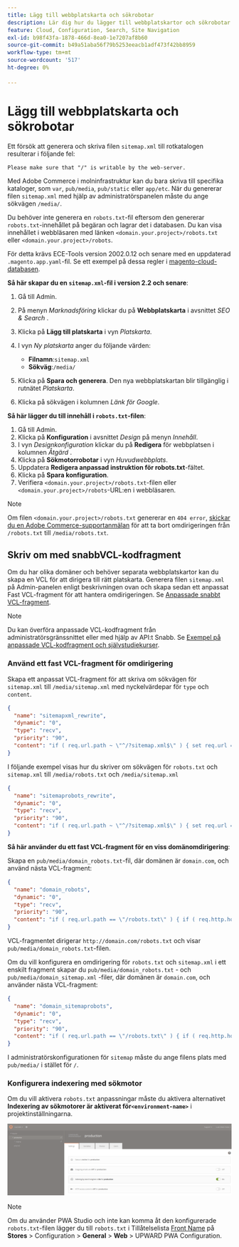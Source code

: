 ```yaml
---
title: Lägg till webbplatskarta och sökrobotar
description: Lär dig hur du lägger till webbplatskartor och sökrobotar i Adobe Commerce i molninfrastruktur.
feature: Cloud, Configuration, Search, Site Navigation
exl-id: b98f43fa-1878-466d-8ea0-1e7207af8b60
source-git-commit: b49a51aba56f79b5253eeacb1adf473f42bb8959
workflow-type: tm+mt
source-wordcount: '517'
ht-degree: 0%

---
```


# Lägg till webbplatskarta och sökrobotar

Ett försök att generera och skriva filen `sitemap.xml` till rotkatalogen resulterar i följande fel:

```
Please make sure that "/" is writable by the web-server.
```

Med Adobe Commerce i molninfrastruktur kan du bara skriva till specifika kataloger, som `var`, `pub/media`, `pub/static` eller `app/etc`. När du genererar filen `sitemap.xml` med hjälp av administratörspanelen måste du ange sökvägen `/media/`.

Du behöver inte generera en `robots.txt`-fil eftersom den genererar `robots.txt`-innehållet på begäran och lagrar det i databasen. Du kan visa innehållet i webbläsaren med länken `<domain.your.project>/robots.txt` eller `<domain.your.project>/robots`.

För detta krävs ECE-Tools version 2002.0.12 och senare med en uppdaterad `.magento.app.yaml`-fil. Se ett exempel på dessa regler i [magento-cloud-databasen](https://github.com/magento/magento-cloud/blob/master/.magento.app.yaml#L43-L49).

**Så här skapar du en `sitemap.xml`-fil i version 2.2 och senare**:

1. Gå till Admin.
1. På menyn _Marknadsföring_ klickar du på **Webbplatskarta** i avsnittet _SEO &amp; Search_ .
1. Klicka på **Lägg till platskarta** i vyn _Platskarta_.
1. I vyn _Ny platskarta_ anger du följande värden:

   - **Filnamn**:`sitemap.xml`
   - **Sökväg**:`/media/`

1. Klicka på **Spara och generera**. Den nya webbplatskartan blir tillgänglig i rutnätet _Platskarta_.
1. Klicka på sökvägen i kolumnen _Länk för Google_.

**Så här lägger du till innehåll i `robots.txt`-filen**:

1. Gå till Admin.
1. Klicka på **Konfiguration** i avsnittet _Design_ på menyn _Innehåll_.
1. I vyn _Designkonfiguration_ klickar du på **Redigera** för webbplatsen i kolumnen _Åtgärd_ .
1. Klicka på **Sökmotorrobotar** i vyn _Huvudwebbplats_.
1. Uppdatera **Redigera anpassad instruktion för robots.txt**-fältet.
1. Klicka på **Spara konfiguration**.
1. Verifiera `<domain.your.project>/robots.txt`-filen eller `<domain.your.project>/robots`-URL:en i webbläsaren.

>[!NOTE]
>
>Om filen `<domain.your.project>/robots.txt` genererar en `404 error`, [skickar du en Adobe Commerce-supportanmälan](https://experienceleague.adobe.com/docs/commerce-knowledge-base/kb/help-center-guide/magento-help-center-user-guide.html#submit-ticket) för att ta bort omdirigeringen från `/robots.txt` till `/media/robots.txt`.

## Skriv om med snabbVCL-kodfragment

Om du har olika domäner och behöver separata webbplatskartor kan du skapa en VCL för att dirigera till rätt platskarta. Generera filen `sitemap.xml` på Admin-panelen enligt beskrivningen ovan och skapa sedan ett anpassat Fast VCL-fragment för att hantera omdirigeringen. Se [Anpassade snabbt VCL-fragment](../cdn/fastly-vcl-custom-snippets.md).

>[!NOTE]
>
> Du kan överföra anpassade VCL-kodfragment från administratörsgränssnittet eller med hjälp av API:t Snabb. Se [Exempel på anpassade VCL-kodfragment och självstudiekurser](../cdn/fastly-vcl-custom-snippets.md#example-vcl-snippet-code).

### Använd ett fast VCL-fragment för omdirigering

Skapa ett anpassat VCL-fragment för att skriva om sökvägen för `sitemap.xml` till `/media/sitemap.xml` med nyckelvärdepar för `type` och `content`.

```json
{
  "name": "sitemapxml_rewrite",
  "dynamic": "0",
  "type": "recv",
  "priority": "90",
  "content": "if ( req.url.path ~ \"^/?sitemap.xml$\" ) { set req.url = \"/media/sitemap.xml\"; }"
}
```

I följande exempel visas hur du skriver om sökvägen för `robots.txt` och `sitemap.xml` till `/media/robots.txt` och `/media/sitemap.xml`

```json
{
  "name": "sitemaprobots_rewrite",
  "dynamic": "0",
  "type": "recv",
  "priority": "90",
  "content": "if ( req.url.path ~ \"^/?sitemap.xml$\" ) { set req.url = \"/media/sitemap.xml\"; } else if (req.url.path ~ \"^/?robots.txt$\") { set req.url = \"/media/robots.txt\";}"
}
```

**Så här använder du ett fast VCL-fragment för en viss domänomdirigering**:

Skapa en `pub/media/domain_robots.txt`-fil, där domänen är `domain.com`, och använd nästa VCL-fragment:

```json
{
  "name": "domain_robots",
  "dynamic": "0",
  "type": "recv",
  "priority": "90",
  "content": "if ( req.url.path == \"/robots.txt\" ) { if ( req.http.host ~ \"(domain).com$\" ) { set req.url = \"/media/\" re.group.1 \"_robots.txt\"; }}"
}
```

VCL-fragmentet dirigerar `http://domain.com/robots.txt` och visar `pub/media/domain_robots.txt`-filen.

Om du vill konfigurera en omdirigering för `robots.txt` och `sitemap.xml` i ett enskilt fragment skapar du `pub/media/domain_robots.txt` - och `pub/media/domain_sitemap.xml` -filer, där domänen är `domain.com`, och använder nästa VCL-fragment:

```json
{
  "name": "domain_sitemaprobots",
  "dynamic": "0",
  "type": "recv",
  "priority": "90",
  "content": "if ( req.url.path == \"/robots.txt\" ) { if ( req.http.host ~ \"(domain).com$\" ) { set req.url = \"/media/\" re.group.1 \"_robots.txt\"; }} else if ( req.url.path == \"/sitemap.xml\" ) { if ( req.http.host ~ \"(domain).com$\" ) {  set req.url = \"/media/\" re.group.1 \"_sitemap.xml\"; }}"
}
```

I administratörskonfigurationen för `sitemap` måste du ange filens plats med `pub/media/` i stället för `/`.

### Konfigurera indexering med sökmotor

Om du vill aktivera `robots.txt` anpassningar måste du aktivera alternativet **Indexering av sökmotorer är aktiverat för`<environment-name>`** i projektinställningarna.

![Använd [!DNL Cloud Console] för att hantera miljöer](../../assets/robots-indexing-by-search-engine.png)

>[!NOTE]
>
>Om du använder PWA Studio och inte kan komma åt den konfigurerade `robots.txt`-filen lägger du till `robots.txt` i Tillåtelselista [Front Name](https://github.com/magento/magento2-upward-connector#front-name-allowlist) på **Stores** > Configuration > **General** > **Web** > UPWARD PWA Configuration.
